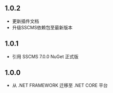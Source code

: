 ## 1.0.2
* 更新插件文档
* 升级SSCMS依赖包至最新版本

## 1.0.1
* 引用 SSCMS 7.0.0 NuGet 正式版

## 1.0.0
* 从 .NET FRAMEWORK 迁移至 .NET CORE 平台